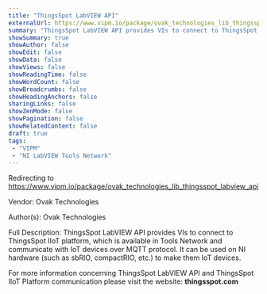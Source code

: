 ```yaml
---
title: "ThingsSpot LabVIEW API"
externalUrl: https://www.vipm.io/package/ovak_technologies_lib_thingsspot_labview_api
summary: "ThingsSpot LabVIEW API provides VIs to connect to ThingsSpot IIoT platform, which is available in Tools Network and communicate with IoT devices over MQTT protocol."
showSummary: true
showAuthor: false
showEdit: false
showData: false
showViews: false
showReadingTime: false
showWordCount: false
showBreadcrumbs: false
showHeadingAnchors: false
sharingLinks: false
showZenMode: false
showPagination: false
showRelatedContent: false
draft: true
tags:
 - "VIPM"
 - "NI LabVIEW Tools Network"
---
```


Redirecting to https://www.vipm.io/package/ovak_technologies_lib_thingsspot_labview_api

Vendor: Ovak Technologies

Author(s): Ovak Technologies
 
Full Description:
ThingsSpot LabVIEW API provides VIs to connect to ThingsSpot IIoT platform, which is available in Tools Network and communicate with IoT devices over MQTT protocol. It can be used on NI hardware (such as sbRIO, compactRIO, etc.) to make them IoT devices.

For more information concerning ThingsSpot LabVIEW API and ThingsSpot IIoT Platform communication please visit the website: **thingsspot.com**